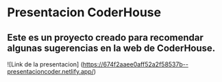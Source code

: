 # Presentacion CoderHouse

## Este es un proyecto creado para recomendar algunas sugerencias en la web de CoderHouse.
![Link de la presentacion] (https://674f2aaee0aff52a2f58537b--presentacioncoder.netlify.app/)



